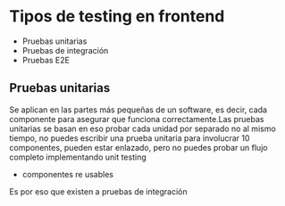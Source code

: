 # Tipos de testing en frontend

- Pruebas unitarias
- Pruebas de integración
- Pruebas E2E

## Pruebas unitarias

Se aplican en las partes más pequeñas de un software, es decir, cada componente para
asegurar que funciona correctamente.Las pruebas unitarias se basan en eso probar
cada unidad por separado no al mismo tiempo, no puedes escribir una prueba unitaria para involucrar
10 componentes, pueden estar enlazado, pero no puedes probar un flujo completo implementando
unit testing

- componentes re usables

Es por eso que existen a pruebas de integración
